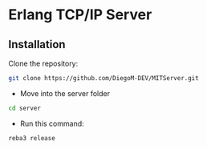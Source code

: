 # Erlang TCP/IP Server
## Installation
Clone the repository:
```bash
git clone https://github.com/DiegoM-DEV/MITServer.git
```

- Move into the server folder
```bash
cd server
```

- Run this command:
```bash
reba3 release
```
 
